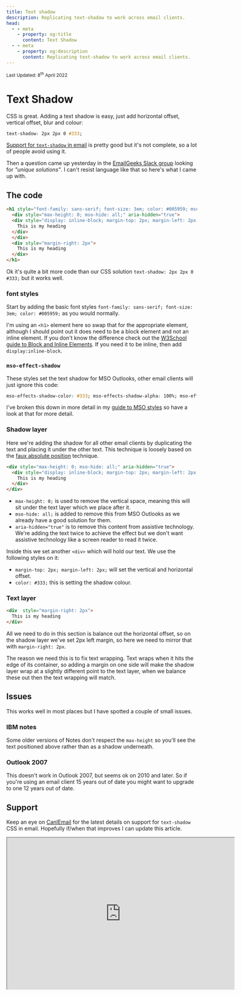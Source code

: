 ```yaml
---
title: Text shadow
description: Replicating text-shadow to work across email clients.
head:
  - - meta
    - property: og:title
      content: Text Shadow
  - - meta
    - property: og:description
      content: Replicating text-shadow to work across email clients.
---
```


<div style="font-size: 12px">Last Updated: <time  datetime="2022-03-08">8<sup>th</sup> April 2022</time></div>

# Text Shadow

CSS is great. Adding a text shadow is easy, just add horizontal offset, vertical offset, blur and colour:

```css
text-shadow: 2px 2px 0 #333;
```

[Support for `text-shadow` in email](https://www.caniemail.com/features/css-text-shadow/) is pretty good but it's not complete, so a lot of people avoid using it.

Then a question came up yesterday in the [EmailGeeks Slack group](https://emailgeeks.slack.com/archives/C1Z733K1P/p1649262338420869) looking for _"unique solutions"_. I can't resist language like that so here's what I came up with.

## The code

```html
<h1 style="font-family: sans-serif; font-size: 3em; color: #005959; mso-effects-shadow-color: #333; mso-effects-shadow-alpha: 100%; mso-effects-shadow-dpiradius: 0pt; mso-effects-shadow-dpidistance: 2pt; mso-effects-shadow-angledirection: 2700000; mso-effects-shadow-pctsx: 100%; mso-effects-shadow-pctsy: 100%;">
  <div style="max-height: 0; mso-hide: all;" aria-hidden="true">
  <div style="display: inline-block; margin-top: 2px; margin-left: 2px; color: #333;">
    This is my heading
  </div>
  </div>
  <div style="margin-right: 2px">
    This is my heading
  </div>
</h1>
```

Ok it's quite a bit more code than our CSS solution `text-shadow: 2px 2px 0 #333;` but it works well.

### font styles

Start by adding the basic font styles `font-family: sans-serif; font-size: 3em; color: #005959;` as you would normally.

I'm using an `<h1>` element here so swap that for the appropriate element, although I should point out it does need to be a block element and not an inline element. If you don't know the difference check out the [W3School guide to Block and Inline Elements](https://www.w3schools.com/html/html_blocks.asp). If you need it to be inline, then add `display:inline-block`.

### `mso-effect-shadow`

These styles set the text shadow for MSO Outlooks, other email clients will just ignore this code:

```css
mso-effects-shadow-color: #333; mso-effects-shadow-alpha: 100%; mso-effects-shadow-dpiradius: 0pt; mso-effects-shadow-dpidistance: 2pt; mso-effects-shadow-angledirection: 2700000; mso-effects-shadow-pctsx: 100%; mso-effects-shadow-pctsy: 100%;
```

I've broken this down in more detail in my [guide to MSO styles](../email-enhancements/mso-styles#mso-effects-shadow) so have a look at that for more detail.

### Shadow layer

Here we're adding the shadow for all other email clients by duplicating the text and placing it under the other text. This technique is loosely based on the [faux absolute position](../email-enhancements/faux-absolute-position) technique.

```html
<div style="max-height: 0; mso-hide: all;" aria-hidden="true">
  <div style="display: inline-block; margin-top: 2px; margin-left: 2px; color: #333;">
    This is my heading
  </div>
</div>
```

* `max-height: 0;` is used to remove the vertical space, meaning this will sit under the text layer which we place after it.
* `mso-hide: all;` is added to remove this from MSO Outlooks as we already have a good solution for them.
* `aria-hidden="true"` is to remove this content from assistive technology. We're adding the text twice to achieve the effect but we don't want assistive technology like a screen reader to read it twice.

Inside this we set another `<div>` which will hold our text. We use the following styles on it:

* `margin-top: 2px; margin-left: 2px;` will set the vertical and horizontal offset.
* `color: #333;` this is setting the shadow colour.

### Text layer

```html
<div  style="margin-right: 2px">
  This is my heading
</div>
```

All we need to do in this section is balance out the horizontal offset, so on the shadow layer we've set 2px left margin, so here we need to mirror that with `margin-right: 2px`.

The reason we need this is to fix text wrapping. Text wraps when it hits the edge of its container, so adding a margin on one side will make the shadow layer wrap at a slightly different point to the text layer, when we balance these out then the text wrapping will match.

## Issues

This works well in most places but I have spotted a couple of small issues.

### IBM notes

Some older versions of Notes don't respect the `max-height` so you'll see the text positioned above rather than as a shadow underneath.

### Outlook 2007

This doesn't work in Outlook 2007, but seems ok on 2010 and later. So if you're using an email client 15 years out of date you might want to upgrade to one 12 years out of date.

## Support

Keep an eye on [CanIEmail](https://www.caniemail.com/features/css-text-shadow/) for the latest details on support for `text-shadow` CSS in email. Hopefully if/when that improves I can update this article.

<iframe src="https://embed.caniemail.com/css-text-shadow/" width="600" height="400" class="caniemail" title="css-text-shadow support from caniemail.com"></iframe>
